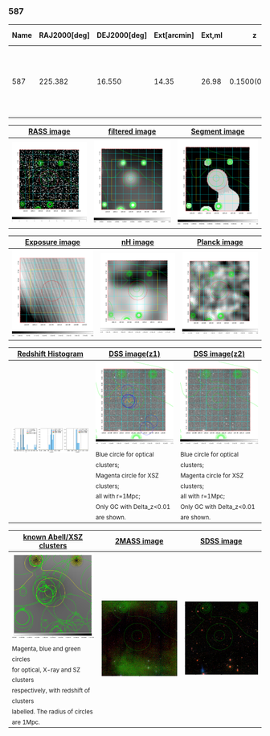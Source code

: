 <div STYLE="page-break-after: always;"></div>

### 587

|Name|RAJ2000[deg]|DEJ2000[deg] |Ext[arcmin]| Ext,ml | z | z_src| C|GC(XSZ,Delta_z<0.01)| GC(OPT,Delta_z<0.01)|GC| R_sig[arcmin] | R500[arcmin] | R500[Mpc]| CRsig[c/s] | CR500[c/s] |L500[1E44 erg/s]|F500[1E-12 erg/s/cm^2]| M500[1E14 Msun]|Tx[keV]|Cnt_sig|Beta|Rc[arcmin]|Comment|Alias|
|---|---|---|---|---|---|------|---|--------|---------|----------|---|---|---|---|---|---|---|---|---|---|---|---|---|---|
|587| 225.382| 16.550| 14.35| 26.98| 0.1500(0.005)| z1,| G| -| -| A, C, N, W| 29.144| 6.080| 0.954| 0.148(0.094)| 0.131(0.083)| 1.569(1.380)| 2.578(2.268)| 2.86(1.23)| 4.29(1.18)| 137.7| 0.650(-0.106+0.185)| 6.702(-1.754+2.352)| An Abell cluster with $z$ = 0.1512 and offset = 0.74 Mpc(4.65 arcmin)| t523|

|[RASS image](../image/587/587_img.pdf)|[filtered image](../image/587/587_fil.pdf)|[Segment image](../image/587/587_seg.pdf)|
|-------------------|--------------------|-------------------|
| <img src="../image/587/587_img.png" width="300">  | <img src="../image/587/587_fil.png" width="300">   | <img src="../image/587/587_seg.png" width="300">  |

|[Exposure image](../image/587/587_mex.pdf)| [nH image](../image/587/587_nh.pdf)| [Planck image](../image/587/587_p.pdf)|
|-------------------|--------------------|-------------------|
|<img src="../image/587/587_mex.png" width="300">   | <img src="../image/587/587_nh.png" width="300">    | <img src="../image/587/587_p.png" width="300"> |

|[Redshift Histogram](../image/587/587_zg.pdf) | [DSS image(z1)](../image/587/587_dss_z1.pdf)      |  [DSS image(z2)](../image/587/587_dss_z2.pdf)    |
|-------------------|--------------------|-------------------|
|<img src="../image/587/587_zg.png" width="300"> |<img src="../image/587/587_dss_z1.png" width="300"> <sub><br>Blue circle for optical clusters; <br>Magenta circle for XSZ clusters; <br>all with r=1Mpc; <br>Only GC with Delta_z<0.01 are shown. </sub>| <img src="../image/587/587_dss_z2.png" width="300"><sub><br>Blue circle for optical clusters; <br>Magenta circle for XSZ clusters; <br>all with r=1Mpc; <br>Only GC with Delta_z<0.01 are shown. </sub> |

|[known Abell/XSZ clusters](../image/587/587_gc.pdf) | [2MASS image](../image/587/587_2mass.pdf)      |[SDSS image](../image/587/587_sdss.pdf)   |
|-------------------|-------------------|-------------------|
|<img src=../image/587/587_gc.png width="300"> <br><sub>Magenta, blue and green circles <br>for optical, X-ray and SZ clusters <br>respectively, with redshift of clusters <br>labelled. The radius of circles <br>are 1Mpc.</sub>|<img src="../image/587/587_2mass.png" width="300">  | <img src="../image/587/587_sdss.png" width="300">  |




